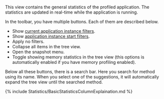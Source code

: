 This view contains the general statistics of the profiled application.
The statistics are updated in real-time while the application is running.

In the toolbar, you have multiple buttons. Each of them are described below.
- Show [current application instance filters](../../features/ProfilingDataFiltering#application-instance-filters).
- Show [application instance start filters](../../features/ProfilingDataFiltering#application-instance-start-filters).
- Apply no filters.
- Collapse all items in the tree view.
- Open the snapshot menu.
- Toggle showing memory statistics in the tree view (this options is automatically enabled if you have memory profiling enabled).

Below all these buttons, there is a search bar. Here you search for method using its name. When you select one of the suggestions, it will automatically expand the tree view until the searched method.

{% include Statistics/BasicStatisticsColumnExplaination.md %}